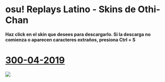 # osu! Replays Latino - Skins de Othi-Chan
**Haz click en el skin que desees para descargarlo. Si la descarga no comienza o aparecen caracteres extraños, presiona Ctrl + S**
# [300-04-2019](https://github.com/FlyingCat-X/osu-Replays-Latino-Skins/raw/master/Othi-Chan/Othi-Chan%2030-04-19.osk)
![](https://github.com/FlyingCat-X/osu-Replays-Latino-Skins/raw/master/Othi-Chan/Vistas%20previas/Othi-Chan%2030-04-19.jpg)
